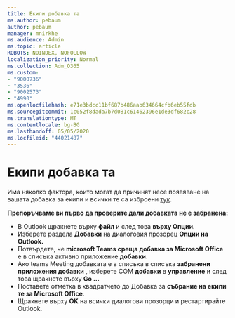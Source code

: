 ```yaml
---
title: Екипи добавка та
ms.author: pebaum
author: pebaum
manager: mnirkhe
ms.audience: Admin
ms.topic: article
ROBOTS: NOINDEX, NOFOLLOW
localization_priority: Normal
ms.collection: Adm_O365
ms.custom:
- "9000736"
- "3536"
- "9002573"
- "4990"
ms.openlocfilehash: e71e3bdcc11bf687b486aab634664cfb6eb55fdb
ms.sourcegitcommit: 1c052f8dada7b7d081c61462396e1de3df682c28
ms.translationtype: MT
ms.contentlocale: bg-BG
ms.lasthandoff: 05/05/2020
ms.locfileid: "44021487"
---
```

# <a name="teams-outlook-add-in"></a>Екипи добавка та

Има няколко фактора, които могат да причинят несе появяване на вашата добавка за екипи и всички те са изброени [тук](https://docs.microsoft.com/microsoftteams/teams-add-in-for-outlook#teams-meeting-add-in-in-outlook-for-windows-does-not-show).

**Препоръчваме ви първо да проверите дали добавката не е забранена:**

- В Outlook щракнете върху **файл** и след това **върху Опции**.
- Изберете раздела **Добавки** на диалоговия прозорец **Опции на Outlook.**
- Потвърдете, че **microsoft Teams среща добавка за Microsoft Office** е в списъка активно приложение **добавки.**
- Ако teams Meeting добавката е в списъка в списъка **забранени приложения добавки** , изберете COM **добавки** в **управление** и след това щракнете върху **Go ...**
- Поставете отметка в квадратчето до Добавка за **събрание на екипи те за Microsoft Office**.
- Щракнете върху **OK** на всички диалогови прозорци и рестартирайте Outlook.
